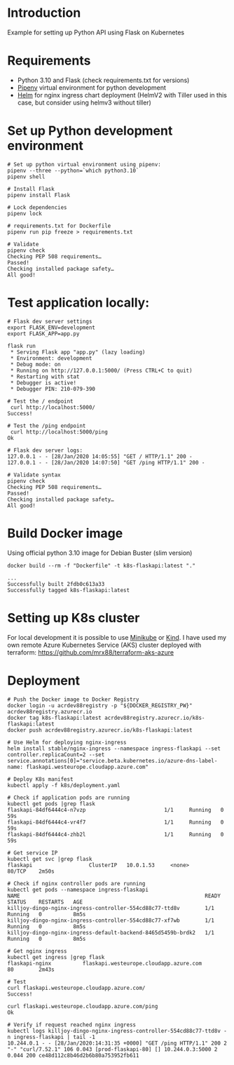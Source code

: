 # Introduction
Example for setting up Python API using Flask on Kubernetes

# Requirements
* Python 3.10 and Flask (check requirements.txt for versions)
* [Pipenv](https://github.com/pypa/pipenv) virtual environment for python development
* [Helm](https://helm.sh/) for nginx ingress chart deployment (HelmV2 with Tiller used in this case, but consider using helmv3 without tiller)

# Set up Python development environment

```
# Set up python virtual environment using pipenv:
pipenv --three --python=`which python3.10`
pipenv shell

# Install Flask
pipenv install Flask

# Lock dependencies
pipenv lock

# requirements.txt for Dockerfile
pipenv run pip freeze > requirements.txt

# Validate
pipenv check
Checking PEP 508 requirements…
Passed!
Checking installed package safety…
All good!
```

# Test application locally:

```
# Flask dev server settings
export FLASK_ENV=development
export FLASK_APP=app.py

flask run
 * Serving Flask app "app.py" (lazy loading)
 * Environment: development
 * Debug mode: on
 * Running on http://127.0.0.1:5000/ (Press CTRL+C to quit)
 * Restarting with stat
 * Debugger is active!
 * Debugger PIN: 210-079-390

# Test the / endpoint
 curl http://localhost:5000/    
Success!   

# Test the /ping endpoint
 curl http://localhost:5000/ping
Ok   

# Flask dev server logs:
127.0.0.1 - - [28/Jan/2020 14:05:55] "GET / HTTP/1.1" 200 -
127.0.0.1 - - [28/Jan/2020 14:07:50] "GET /ping HTTP/1.1" 200 -

# Validate syntax 
pipenv check
Checking PEP 508 requirements…
Passed!
Checking installed package safety…
All good!
```

# Build Docker image

Using official python 3.10 image for Debian Buster (slim version)

```
docker build --rm -f "Dockerfile" -t k8s-flaskapi:latest "."

...
Successfully built 2fdb0c613a33
Successfully tagged k8s-flaskapi:latest
```

# Setting up K8s cluster

For local development it is possible to use [Minikube](https://kubernetes.io/docs/setup/learning-environment/minikube/) or [Kind](https://kind.sigs.k8s.io/).
I have used my own remote Azure Kubernetes Service (AKS) cluster deployed with terraform:
https://github.com/mrx88/terraform-aks-azure


# Deployment

```
# Push the Docker image to Docker Registry
docker login -u acrdev88registry -p "${DOCKER_REGISTRY_PW}" acrdev88registry.azurecr.io
docker tag k8s-flaskapi:latest acrdev88registry.azurecr.io/k8s-flaskapi:latest
docker push acrdev88registry.azurecr.io/k8s-flaskapi:latest

# Use Helm for deploying nginx-ingress
helm install stable/nginx-ingress --namespace ingress-flaskapi --set controller.replicaCount=2 --set service.annotations[0]="service.beta.kubernetes.io/azure-dns-label-name: flaskapi.westeurope.cloudapp.azure.com"

# Deploy K8s manifest
kubectl apply -f k8s/deployment.yaml

# Check if application pods are running
kubectl get pods |grep flask                  
flaskapi-84df6444c4-n7vzp                         1/1     Running   0          59s
flaskapi-84df6444c4-vr4f7                         1/1     Running   0          59s
flaskapi-84df6444c4-zhb2l                         1/1     Running   0          59s

# Get service IP
kubectl get svc |grep flask
flaskapi                  ClusterIP   10.0.1.53     <none>        80/TCP    2m50s

# Check if nginx controller pods are running
kubectl get pods --namespace ingress-flaskapi
NAME                                                           READY   STATUS    RESTARTS   AGE
killjoy-dingo-nginx-ingress-controller-554cd88c77-ttd8v        1/1     Running   0          8m5s
killjoy-dingo-nginx-ingress-controller-554cd88c77-xf7wb        1/1     Running   0          8m5s
killjoy-dingo-nginx-ingress-default-backend-8465d5459b-brdk2   1/1     Running   0          8m5s

# Get nginx ingress 
kubectl get ingress |grep flask
flaskapi-nginx          flaskapi.westeurope.cloudapp.azure.com                    80        2m43s

# Test
curl flaskapi.westeurope.cloudapp.azure.com/
Success!                                                                                        

curl flaskapi.westeurope.cloudapp.azure.com/ping
Ok    

# Verify if request reached nginx ingress
kubectl logs killjoy-dingo-nginx-ingress-controller-554cd88c77-ttd8v -n ingress-flaskapi | tail -1
10.244.0.1 - - [28/Jan/2020:14:31:35 +0000] "GET /ping HTTP/1.1" 200 2 "-" "curl/7.52.1" 106 0.043 [prod-flaskapi-80] [] 10.244.0.3:5000 2 0.044 200 ce48d112c8b46d2b6b80a753952fb611                                                                                        
```
